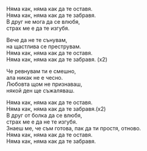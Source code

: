 Няма как, няма как да те оставя. <br />
Няма как, няма как да те забравя. <br />
В друг не мога да се влюбя, <br />
страх ме е да те изгубя.

Вече да не те сънувам, <br />
на щастлива се преструвам. <br />
Няма как, няма как да те оставя. <br />
Няма как, няма как да те забравя. (х2)

Че ревнувам ти е смешно, <br />
ала никак не е чесно. <br />
Любовта щом не признаваш, <br />
някой ден ще съжаляваш.

Няма как, няма как да те оставя. <br />
Няма как, няма как да те забравя.(х2) <br />
В друг от болка да се влюбя, <br />
страх ме е да не те изгубя. <br />
Знаеш ме, че съм готова, пак да ти простя, отново. <br />
Няма как, няма как да те оставя. <br />
Няма как, няма как да те забравя.